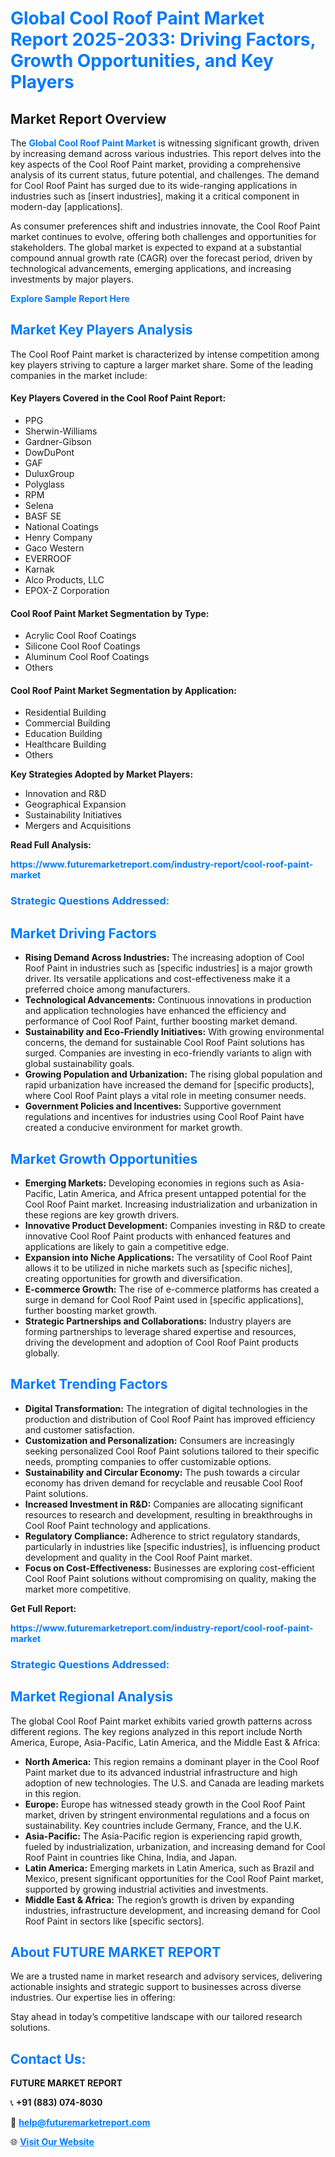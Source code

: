 <h1 style="color: #007BFF;">Global Cool Roof Paint Market Report 2025-2033: Driving Factors, Growth Opportunities, and Key Players</h1>

<section id="overview">
<h2>Market Report Overview</h2>
<p>The <a href="https://www.futuremarketreport.com/industry-report/cool-roof-paint-market" style="color: #007BFF; text-decoration: none;"><strong>Global Cool Roof Paint Market</strong></a> is witnessing significant growth, driven by increasing demand across various industries. This report delves into the key aspects of the Cool Roof Paint market, providing a comprehensive analysis of its current status, future potential, and challenges. The demand for Cool Roof Paint has surged due to its wide-ranging applications in industries such as [insert industries], making it a critical component in modern-day [applications].</p>
<p>As consumer preferences shift and industries innovate, the Cool Roof Paint market continues to evolve, offering both challenges and opportunities for stakeholders. The global market is expected to expand at a substantial compound annual growth rate (CAGR) over the forecast period, driven by technological advancements, emerging applications, and increasing investments by major players.</p>
</section>

<section id="overview">
<p><a href="https://www.futuremarketreport.com/request-sample/reportId=40393" style="color: #007BFF; text-decoration: none;"><strong>Explore Sample Report Here</strong></a></p>
</section>

<section id="key-players">
<h2 style="color: #007BFF;">Market Key Players Analysis</h2>
<p>The Cool Roof Paint market is characterized by intense competition among key players striving to capture a larger market share. Some of the leading companies in the market include:</p>
<h4>Key Players Covered in the Cool Roof Paint Report:</h4>
<ul><li>PPG</li><li>Sherwin-Williams</li><li>Gardner-Gibson</li><li>DowDuPont</li><li>GAF</li><li>DuluxGroup</li><li>Polyglass</li><li>RPM</li><li>Selena</li><li>BASF SE</li><li>National Coatings</li><li>Henry Company</li><li>Gaco Western</li><li>EVERROOF</li><li>Karnak</li><li>Alco Products, LLC</li><li>EPOX-Z Corporation</li></ul>
<h4>Cool Roof Paint Market Segmentation by Type:</h4>
<ul><li>Acrylic Cool Roof Coatings</li><li>Silicone Cool Roof Coatings</li><li>Aluminum Cool Roof Coatings</li><li>Others</li></ul>

<h4>Cool Roof Paint Market Segmentation by Application:</h4>
<ul><li>Residential Building</li><li>Commercial Building</li><li>Education Building</li><li>Healthcare Building</li><li>Others</li></ul>
<p><strong>Key Strategies Adopted by Market Players:</strong></p>
<ul>
<li>Innovation and R&D</li>
<li>Geographical Expansion</li>
<li>Sustainability Initiatives</li>
<li>Mergers and Acquisitions</li>
</ul>
</section>

<section>
<p><strong>Read Full Analysis: </strong></p><a href="https://www.futuremarketreport.com/industry-report/cool-roof-paint-market" style="color: #007BFF; text-decoration: none;"><strong>https://www.futuremarketreport.com/industry-report/cool-roof-paint-market</strong></a>
<h3 style="color: #007BFF;">Strategic Questions Addressed:</h3>
</section>

<section id="driving-factors">
<h2 style="color: #007BFF;">Market Driving Factors</h2>
<ul>
<li><strong>Rising Demand Across Industries:</strong> The increasing adoption of Cool Roof Paint in industries such as [specific industries] is a major growth driver. Its versatile applications and cost-effectiveness make it a preferred choice among manufacturers.</li>
<li><strong>Technological Advancements:</strong> Continuous innovations in production and application technologies have enhanced the efficiency and performance of Cool Roof Paint, further boosting market demand.</li>
<li><strong>Sustainability and Eco-Friendly Initiatives:</strong> With growing environmental concerns, the demand for sustainable Cool Roof Paint solutions has surged. Companies are investing in eco-friendly variants to align with global sustainability goals.</li>
<li><strong>Growing Population and Urbanization:</strong> The rising global population and rapid urbanization have increased the demand for [specific products], where Cool Roof Paint plays a vital role in meeting consumer needs.</li>
<li><strong>Government Policies and Incentives:</strong> Supportive government regulations and incentives for industries using Cool Roof Paint have created a conducive environment for market growth.</li>
</ul>
</section>

<section id="growth-opportunities">
<h2 style="color: #007BFF;">Market Growth Opportunities</h2>
<ul>
<li><strong>Emerging Markets:</strong> Developing economies in regions such as Asia-Pacific, Latin America, and Africa present untapped potential for the Cool Roof Paint market. Increasing industrialization and urbanization in these regions are key growth drivers.</li>
<li><strong>Innovative Product Development:</strong> Companies investing in R&D to create innovative Cool Roof Paint products with enhanced features and applications are likely to gain a competitive edge.</li>
<li><strong>Expansion into Niche Applications:</strong> The versatility of Cool Roof Paint allows it to be utilized in niche markets such as [specific niches], creating opportunities for growth and diversification.</li>
<li><strong>E-commerce Growth:</strong> The rise of e-commerce platforms has created a surge in demand for Cool Roof Paint used in [specific applications], further boosting market growth.</li>
<li><strong>Strategic Partnerships and Collaborations:</strong> Industry players are forming partnerships to leverage shared expertise and resources, driving the development and adoption of Cool Roof Paint products globally.</li>
</ul>
</section>

<section id="trending-factors">
<h2 style="color: #007BFF;">Market Trending Factors</h2>
<ul>
<li><strong>Digital Transformation:</strong> The integration of digital technologies in the production and distribution of Cool Roof Paint has improved efficiency and customer satisfaction.</li>
<li><strong>Customization and Personalization:</strong> Consumers are increasingly seeking personalized Cool Roof Paint solutions tailored to their specific needs, prompting companies to offer customizable options.</li>
<li><strong>Sustainability and Circular Economy:</strong> The push towards a circular economy has driven demand for recyclable and reusable Cool Roof Paint solutions.</li>
<li><strong>Increased Investment in R&D:</strong> Companies are allocating significant resources to research and development, resulting in breakthroughs in Cool Roof Paint technology and applications.</li>
<li><strong>Regulatory Compliance:</strong> Adherence to strict regulatory standards, particularly in industries like [specific industries], is influencing product development and quality in the Cool Roof Paint market.</li>
<li><strong>Focus on Cost-Effectiveness:</strong> Businesses are exploring cost-efficient Cool Roof Paint solutions without compromising on quality, making the market more competitive.</li>
</ul>
</section>

<section>
<p><strong>Get Full Report: </strong></p><a href="https://www.futuremarketreport.com/industry-report/cool-roof-paint-market" style="color: #007BFF; text-decoration: none;"><strong>https://www.futuremarketreport.com/industry-report/cool-roof-paint-market</strong></a>
<h3 style="color: #007BFF;">Strategic Questions Addressed:</h3>
</section>


<section id="regional-analysis">
<h2 style="color: #007BFF;">Market Regional Analysis</h2>
<p>The global Cool Roof Paint market exhibits varied growth patterns across different regions. The key regions analyzed in this report include North America, Europe, Asia-Pacific, Latin America, and the Middle East & Africa:</p>
<ul>
<li><strong>North America:</strong> This region remains a dominant player in the Cool Roof Paint market due to its advanced industrial infrastructure and high adoption of new technologies. The U.S. and Canada are leading markets in this region.</li>
<li><strong>Europe:</strong> Europe has witnessed steady growth in the Cool Roof Paint market, driven by stringent environmental regulations and a focus on sustainability. Key countries include Germany, France, and the U.K.</li>
<li><strong>Asia-Pacific:</strong> The Asia-Pacific region is experiencing rapid growth, fueled by industrialization, urbanization, and increasing demand for Cool Roof Paint in countries like China, India, and Japan.</li>
<li><strong>Latin America:</strong> Emerging markets in Latin America, such as Brazil and Mexico, present significant opportunities for the Cool Roof Paint market, supported by growing industrial activities and investments.</li>
<li><strong>Middle East & Africa:</strong> The region’s growth is driven by expanding industries, infrastructure development, and increasing demand for Cool Roof Paint in sectors like [specific sectors].</li>
</ul>
</section>

<footer>
<h2 style="color: #007BFF;">About FUTURE MARKET REPORT</h2>
<p>We are a trusted name in market research and advisory services, delivering actionable insights and strategic support to businesses across diverse industries. Our expertise lies in offering:</p>

<p>Stay ahead in today’s competitive landscape with our tailored research solutions.</p>

<h2 style="color: #007BFF;">Contact Us:</h2>
<p><strong>FUTURE MARKET REPORT</strong></p>
<p>📞 <strong>+91 (883) 074-8030</strong></p>
<p>📧 <strong><a href="mailto:help@futuremarketreport.com" style="color: #007BFF;">help@futuremarketreport.com</a></strong></p>
<p>🌐 <strong><a href="https://www.futuremarketreport.com/" style="color: #007BFF;">Visit Our Website</a></strong></p>
</footer>